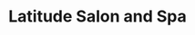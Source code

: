 ---
title: "Latitude Salon and Spa"
url: /south-zanesville/latitude-salon-and-spa/
shop: Kosmetik
---